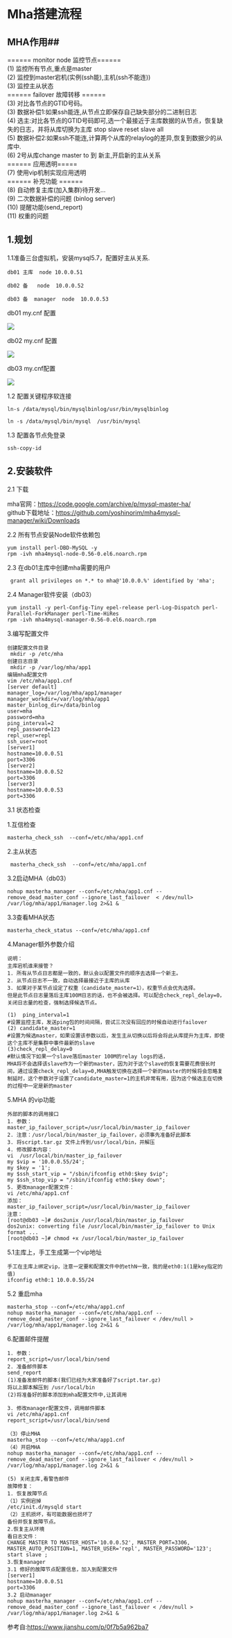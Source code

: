 # Mha搭建流程 #

## MHA作用##

====== monitor node 监控节点======<br>
(1) 监控所有节点,重点是master<br>
(2) 监控到master宕机(实例(ssh能),主机(ssh不能连))<br>
(3) 监控主从状态<br>
====== failover 故障转移 ======<br>
(3) 对比各节点的GTID号码。<br>
(3) 数据补偿1:如果ssh能连,从节点立即保存自己缺失部分的二进制日志<br>
(4) 选主:对比各节点的GTID号码即可,选一个最接近于主库数据的从节点，恢复缺失的日志，并将从库切换为主库 stop slave  reset slave all<br>
(5) 数据补偿2:如果ssh不能连,计算两个从库的relaylog的差异,恢复到数据少的从库中.<br>
(6) 2号从库change master to 到 新主,开启新的主从关系<br>
====== 应用透明=====<br>
(7) 使用vip机制实现应用透明<br>
====== 补充功能 ======<br>
(8) 自动修复主库(加入集群)待开发...<br>
(9) 二次数据补偿的问题 (binlog server)<br>
(10) 提醒功能(send_report)<br>
(11) 权重的问题<br>

## 1.规划 ##

1.1准备三台虚拟机，安装mysql5.7，配置好主从关系.

    
    
    db01 主库  node 10.0.0.51 
    
    db02 备   node  10.0.0.52
    
    db03 备  manager  node  10.0.0.53



db01 my.cnf 配置

![](https://i.imgur.com/Lzlvmr0.png)

db02 my.cnf 配置

![](https://i.imgur.com/7EcKcyd.png)

db03 my.cnf配置

![](https://i.imgur.com/HLpkJSG.png)


1.2 配置关键程序软连接

    
    ln-s /data/mysql/bin/mysqlbinlog/usr/bin/mysqlbinlog
    
    ln -s /data/mysql/bin/mysql  /usr/bin/mysql
    

1.3 配置各节点免登录

    ssh-copy-id

## 2.安装软件  ##

2.1 下载

mha官网：https://code.google.com/archive/p/mysql-master-ha/ </br>
github下载地址：https://github.com/yoshinorim/mha4mysql-manager/wiki/Downloads

2.2
所有节点安装Node软件依赖包
    
    yum install perl-DBD-MySQL -y
    rpm -ivh mha4mysql-node-0.56-0.el6.noarch.rpm

2.3 在db01主库中创建mha需要的用户

     grant all privileges on *.* to mha@'10.0.0.%' identified by 'mha';
    

2.4 Manager软件安装（db03）

    yum install -y perl-Config-Tiny epel-release perl-Log-Dispatch perl-Parallel-ForkManager perl-Time-HiRes
    rpm -ivh mha4mysql-manager-0.56-0.el6.noarch.rpm

3.编写配置文件

    创建配置文件目录
     mkdir -p /etc/mha
    创建日志目录
     mkdir -p /var/log/mha/app1
    编辑mha配置文件
    vim /etc/mha/app1.cnf
    [server default]
    manager_log=/var/log/mha/app1/manager
    manager_workdir=/var/log/mha/app1
    master_binlog_dir=/data/binlog   
    user=mha   
    password=mha   
    ping_interval=2
    repl_password=123
    repl_user=repl
    ssh_user=root   
    [server1]   
    hostname=10.0.0.51
    port=3306  
    [server2]
    hostname=10.0.0.52
    port=3306
    [server3]
    hostname=10.0.0.53
    port=3306

3.1 状态检查

1.互信检查

    masterha_check_ssh  --conf=/etc/mha/app1.cnf 


2.主从状态

     masterha_check_ssh  --conf=/etc/mha/app1.cnf 


3.2启动MHA（db03）

    nohup masterha_manager --conf=/etc/mha/app1.cnf --remove_dead_master_conf --ignore_last_failover  < /dev/null> /var/log/mha/app1/manager.log 2>&1 &

3.3查看MHA状态

    masterha_check_status --conf=/etc/mha/app1.cnf




4.Manager额外参数介绍
    
    说明：
    主库宕机谁来接管？
    1. 所有从节点日志都是一致的，默认会以配置文件的顺序去选择一个新主。
    2. 从节点日志不一致，自动选择最接近于主库的从库
    3. 如果对于某节点设定了权重（candidate_master=1），权重节点会优先选择。
    但是此节点日志量落后主库100M日志的话，也不会被选择。可以配合check_repl_delay=0，关闭日志量的检查，强制选择候选节点。
    
    (1)  ping_interval=1
    #设置监控主库，发送ping包的时间间隔，尝试三次没有回应的时候自动进行failover
    (2) candidate_master=1
    #设置为候选master，如果设置该参数以后，发生主从切换以后将会将此从库提升为主库，即使这个主库不是集群中事件最新的slave
    (3)check_repl_delay=0
    #默认情况下如果一个slave落后master 100M的relay logs的话，
    MHA将不会选择该slave作为一个新的master，因为对于这个slave的恢复需要花费很长时间，通过设置check_repl_delay=0,MHA触发切换在选择一个新的master的时候将会忽略复制延时，这个参数对于设置了candidate_master=1的主机非常有用，因为这个候选主在切换的过程中一定是新的master

5.MHA 的vip功能
    
    外部的脚本的调用接口
    1. 参数：
    master_ip_failover_script=/usr/local/bin/master_ip_failover
    2. 注意：/usr/local/bin/master_ip_failover，必须事先准备好此脚本
    3. 将script.tar.gz 文件上传到/usr/local/bin，并解压
    4. 修改脚本内容：
    vi  /usr/local/bin/master_ip_failover
    my $vip = '10.0.0.55/24';
    my $key = '1';
    my $ssh_start_vip = "/sbin/ifconfig eth0:$key $vip";
    my $ssh_stop_vip = "/sbin/ifconfig eth0:$key down";
    5. 更改manager配置文件：
    vi /etc/mha/app1.cnf
    添加：
    master_ip_failover_script=/usr/local/bin/master_ip_failover
    注意：
    [root@db03 ~]# dos2unix /usr/local/bin/master_ip_failover 
    dos2unix: converting file /usr/local/bin/master_ip_failover to Unix format ...
    [root@db03 ~]# chmod +x /usr/local/bin/master_ip_failover 


5.1主库上，手工生成第一个vip地址

    手工在主库上绑定vip，注意一定要和配置文件中的ethN一致，我的是eth0:1(1是key指定的值)
    ifconfig eth0:1 10.0.0.55/24
    


5.2 重启mha

    masterha_stop --conf=/etc/mha/app1.cnf
    nohup masterha_manager --conf=/etc/mha/app1.cnf --remove_dead_master_conf --ignore_last_failover < /dev/null > /var/log/mha/app1/manager.log 2>&1 &




6.配置邮件提醒

    1. 参数：
    report_script=/usr/local/bin/send
    2. 准备邮件脚本
    send_report
    (1)准备发邮件的脚本(我们已经为大家准备好了script.tar.gz)
    将以上脚本解压到 /usr/local/bin
    (2)将准备好的脚本添加到mha配置文件中,让其调用
    
    3. 修改manager配置文件，调用邮件脚本
    vi /etc/mha/app1.cnf
    report_script=/usr/local/bin/send
    
    （3）停止MHA
    masterha_stop --conf=/etc/mha/app1.cnf
    （4）开启MHA
    nohup masterha_manager --conf=/etc/mha/app1.cnf --remove_dead_master_conf --ignore_last_failover < /dev/null > /var/log/mha/app1/manager.log 2>&1 &
    
    (5) 关闭主库,看警告邮件  
    故障修复：
    1. 恢复故障节点
    （1）实例宕掉
    /etc/init.d/mysqld start 
    （2）主机损坏，有可能数据也损坏了
    备份并恢复故障节点。
    2.恢复主从环境
    看日志文件：
    CHANGE MASTER TO MASTER_HOST='10.0.0.52', MASTER_PORT=3306, MASTER_AUTO_POSITION=1, MASTER_USER='repl', MASTER_PASSWORD='123';
    start slave ;
    3.恢复manager
    3.1 修好的故障节点配置信息，加入到配置文件
    [server1]
    hostname=10.0.0.51
    port=3306
    3.2 启动manager   
    nohup masterha_manager --conf=/etc/mha/app1.cnf --remove_dead_master_conf --ignore_last_failover < /dev/null > /var/log/mha/app1/manager.log 2>&1 &
    
    










 参考自:https://www.jianshu.com/p/0f7b5a962ba7